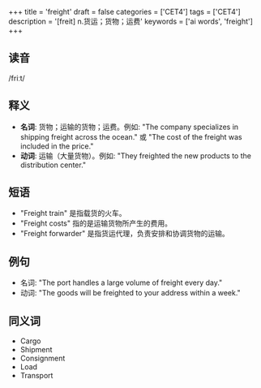 +++
title = 'freight'
draft = false
categories = ['CET4']
tags = ['CET4']
description = '[freit] n.货运；货物；运费'
keywords = ['ai words', 'freight']
+++

## 读音
/friːt/

## 释义
- **名词**: 货物；运输的货物；运费。例如: "The company specializes in shipping freight across the ocean." 或 "The cost of the freight was included in the price."
- **动词**: 运输（大量货物）。例如: "They freighted the new products to the distribution center."

## 短语
- "Freight train" 是指载货的火车。
- "Freight costs" 指的是运输货物所产生的费用。
- "Freight forwarder" 是指货运代理，负责安排和协调货物的运输。

## 例句
- 名词: "The port handles a large volume of freight every day."
- 动词: "The goods will be freighted to your address within a week."

## 同义词
- Cargo
- Shipment
- Consignment
- Load
- Transport
